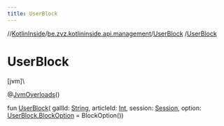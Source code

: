 ```yaml
---
title: UserBlock
---
```

//[KotlinInside](../../../index.html)/[be.zvz.kotlininside.api.management](../index.html)/[UserBlock](index.html)
/[UserBlock](-user-block.html)

# UserBlock

[jvm]\

@[JvmOverloads](https://kotlinlang.org/api/latest/jvm/stdlib/kotlin.jvm/-jvm-overloads/index.html)()

fun [UserBlock](-user-block.html)(
gallId: [String](https://kotlinlang.org/api/latest/jvm/stdlib/kotlin/-string/index.html),
articleId: [Int](https://kotlinlang.org/api/latest/jvm/stdlib/kotlin/-int/index.html),
session: [Session](../../be.zvz.kotlininside.session/-session/index.html),
option: [UserBlock.BlockOption](-block-option/index.html) = BlockOption())




